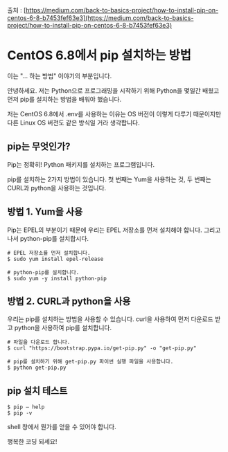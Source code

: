 출처 : [https://medium.com/back-to-basics-project/how-to-install-pip-on-centos-6-8-b7453fef63e3](https://medium.com/back-to-basics-project/how-to-install-pip-on-centos-6-8-b7453fef63e3)

# CentOS 6.8에서 pip 설치하는 방법

이는 "... 하는 방법" 이야기의 부분입니다.

안녕하세요. 저는 Python으로 프로그래밍을 시작하기 위해 Python을 몇일간 배웠고 먼저 pip를 설치하는 방법을 배워야 했습니다. 

저는 CentOS 6.8에서 .env를 사용하는 이유는 OS 버전이 이렇게 다루기 때문이지만 다른 Linux OS 버전도 같은 방식일 거라 생각합니다.

## pip는 무엇인가?

Pip는 정확히! Python 패키지를 설치하는 프로그램입니다. 

pip를 설치하는 2가지 방법이 있습니다. 첫 번째는 Yum을 사용하는 것, 두 번째는 CURL과 python을 사용하는 것입니다.

## 방법 1. Yum을 사용

Pip는 EPEL의 부분이기 때문에 우리는 EPEL 저장소를 먼저 설치해야 합니다. 그리고 나서 python-pip를 설치합시다.

```shell
# EPEL 저장소를 먼저 설치합니다.
$ sudo yum install epel-release
```

```shell
# python-pip를 설치합니다.
$ sudo yum -y install python-pip
```

## 방법 2. CURL과 python을 사용

우리는 pip를 설치하는 방법을 사용할 수 있습니다. curl을 사용하여 먼저 다운로드 받고 python을 사용하여 pip를 설치합니다.

```shell
# 파일을 다운로드 합니다.
$ curl "https://bootstrap.pypa.io/get-pip.py" -o "get-pip.py"
```

```shell
# pip를 설치하기 위해 get-pip.py 파이썬 실행 파일을 사용합니다.
$ python get-pip.py
```


## pip 설치 테스트

```shell
$ pip — help
$ pip -v
```

shell 창에서 뭔가를 얻을 수 있어야 합니다.

행복한 코딩 되세요!
